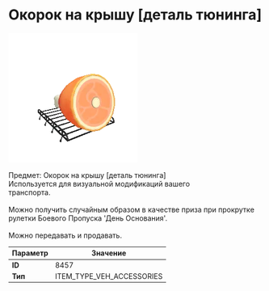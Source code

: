 # Окорок на крышу [деталь тюнинга]

![Item Image](../img/8457.webp?raw=true)

Предмет: Окорок на крышу [деталь тюнинга]<br>Используется для визуальной модификаций вашего<br>транспорта.<br><br>Можно получить случайным образом в качестве приза при прокрутке<br>рулетки Боевого Пропуска 'День Основания'.<br><br>Можно передавать и продавать.


| Параметр | Значение |
|----------|----------|
| **ID** | 8457 |
| **Тип** | ITEM_TYPE_VEH_ACCESSORIES |

